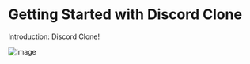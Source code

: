 # Getting Started with Discord Clone

Introduction:
Discord Clone!

![image](https://user-images.githubusercontent.com/107880782/190064986-8b0838f0-32d3-4a3f-af58-8340f934fdbc.png)
